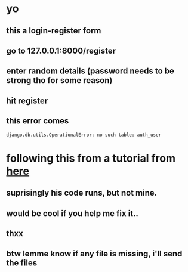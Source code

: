 # yo 
## this a login-register form
## go to 127.0.0.1:8000/register
## enter random details (password needs to be strong tho for some reason)
## hit register
## this error comes 
`` django.db.utils.OperationalError: no such table: auth_user
``
# following this from a tutorial from [here](https://www.youtube.com/watch?v=Z3qTXmT0yoI&t=2865s)
## suprisingly his code runs, but not mine.

## would be cool if you help me fix it..
## thxx


## btw lemme know if any file is missing, i'll send the files

